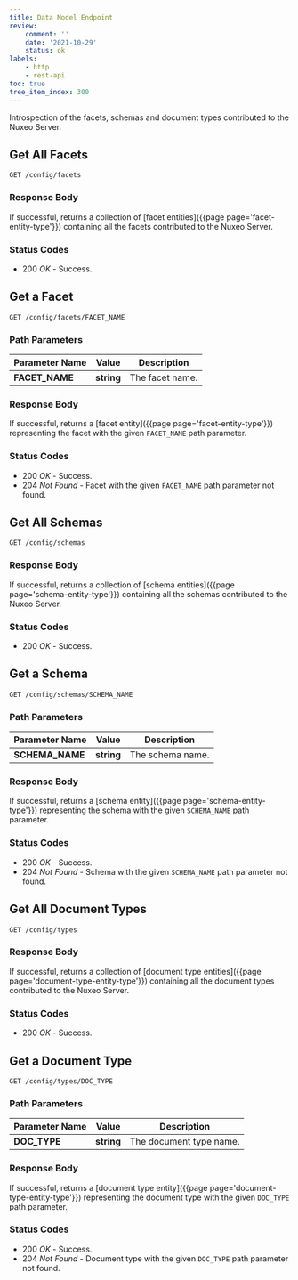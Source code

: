 ```yaml
---
title: Data Model Endpoint
review:
    comment: ''
    date: '2021-10-29'
    status: ok
labels:
    - http
    - rest-api
toc: true
tree_item_index: 300
---
```


Introspection of the facets, schemas and document types contributed to the Nuxeo Server.

## Get All Facets

```
GET /config/facets
```

### Response Body

If successful, returns a collection of [facet entities]({{page page='facet-entity-type'}}) containing all the facets contributed to the Nuxeo Server.

### Status Codes

- 200 *OK* - Success.

## Get a Facet

```
GET /config/facets/FACET_NAME
```

### Path Parameters

| Parameter Name | Value      | Description     |
| -------------- | ---------- | --------------- |
| **FACET_NAME** | **string** | The facet name. |

### Response Body

If successful, returns a [facet entity]({{page page='facet-entity-type'}}) representing the facet with the given `FACET_NAME` path parameter.

### Status Codes

- 200 *OK* - Success.
- 204 *Not Found* - Facet with the given `FACET_NAME` path parameter not found.

## Get All Schemas

```
GET /config/schemas
```

### Response Body

If successful, returns a collection of [schema entities]({{page page='schema-entity-type'}}) containing all the schemas contributed to the Nuxeo Server.

### Status Codes

- 200 *OK* - Success.

## Get a Schema

```
GET /config/schemas/SCHEMA_NAME
```

### Path Parameters

| Parameter Name  | Value      | Description      |
| --------------- | ---------- | ---------------- |
| **SCHEMA_NAME** | **string** | The schema name. |

### Response Body

If successful, returns a [schema entity]({{page page='schema-entity-type'}}) representing the schema with the given `SCHEMA_NAME` path parameter.

### Status Codes

- 200 *OK* - Success.
- 204 *Not Found* - Schema with the given `SCHEMA_NAME` path parameter not found.

## Get All Document Types

```
GET /config/types
```

### Response Body

If successful, returns a collection of [document type entities]({{page page='document-type-entity-type'}}) containing all the document types contributed to the Nuxeo Server.
<!--
// TODO: also returns schemas
-->
### Status Codes

- 200 *OK* - Success.

## Get a Document Type

```
GET /config/types/DOC_TYPE
```

### Path Parameters

| Parameter Name | Value      | Description             |
| -------------- | ---------- | ----------------------- |
| **DOC_TYPE**   | **string** | The document type name. |

### Response Body

If successful, returns a [document type entity]({{page page='document-type-entity-type'}}) representing the document type with the given `DOC_TYPE` path parameter.

### Status Codes

- 200 *OK* - Success.
- 204 *Not Found* - Document type with the given `DOC_TYPE` path parameter not found.

